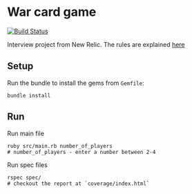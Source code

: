 # War card game

[![Build Status](https://travis-ci.org/ardeshirj/war-card-game.svg?branch=master)](https://travis-ci.org/ardeshirj/war-card-game)

Interview project from New Relic. The rules are explained [here](https://www.pagat.com/war/war.html)

## Setup
Run the bundle to install the gems from `Gemfile`:
```shell
bundle install
```

## Run
Run main file
```shell
ruby src/main.rb number_of_players
# number_of_players - enter a number between 2-4
```

Run spec files
```shell
rspec spec/
# checkout the report at `coverage/index.html`
```
